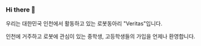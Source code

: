 ### Hi there 👋

우리는 대한민국 인천에서 활동하고 있는 로봇동아리 "Veritas"입니다.

인천에 거주하고 로봇에 관심이 있는 중학생, 고등학생들의 가입을 언제나 환영합니다.

<!--
**Team-Veritas/Team-Veritas** is a ✨ _special_ ✨ repository because its `README.md` (this file) appears on your GitHub profile.

Here are some ideas to get you started:

- 🔭 I’m currently working on ...
- 🌱 I’m currently learning ...
- 👯 I’m looking to collaborate on ...
- 🤔 I’m looking for help with ...
- 💬 Ask me about ...
- 📫 How to reach me: ...
- 😄 Pronouns: ...
- ⚡ Fun fact: ...
-->
